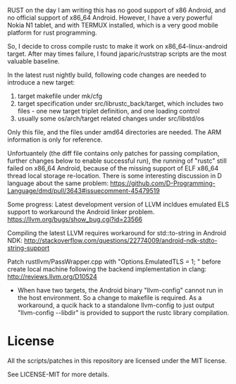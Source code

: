 RUST on the day I am writing this has no good support of x86 Android, and no official support of x86_64 Android.
However, I have a very powerful Nokia N1 tablet, and with TERMUX installed, which is a very good mobile platform for rust programming.

So, I decide to cross compile rustc to make it work on x86_64-linux-android target.
After may times failure, I found japaric/ruststrap scripts are the most valuable baseline.

In the latest rust nightly build, following code changes are needed to introduce a new target:
1) target makefile under mk/cfg
2) target specification under src/librustc_back/target, which includes two files - one new target triplet definition, and one loading control
3) usually some os/arch/target related changes under src/libstd/os

Only this file, and the files under amd64 directories are needed. 
The ARM information is only for reference.

Unfortuantely (the diff file contains only patches for passing compilation, further changes below to enable successful run), the running of "rustc" still failed on x86_64 Android, because of the missing support of ELF x86_64 thread local storage re-location.
There is some interesting discussion in D language about the same problem: https://github.com/D-Programming-Language/dmd/pull/3643#issuecomment-45479519

Some progress:
  Latest development version of LLVM incldues emulated ELS support to workaround the Android linker problem.
  https://llvm.org/bugs/show_bug.cgi?id=23566
  
  Compiling the latest LLVM requires workaround for std::to-string in Android NDK:
  http://stackoverflow.com/questions/22774009/android-ndk-stdto-string-support

Patch rustllvm/PassWrapper.cpp with "Options.EmulatedTLS = 1; " before create local machine following the backend implementation in clang:
http://reviews.llvm.org/D10524

* When have two targets, the Android binary "llvm-config" cannot run in the host environment. So a change to makefile is required. As a workaround, a qucik hack to a standalone llvm-config to just output "llvm-config --libdir" is provided to support the rustc library compilation.

# License

All the scripts/patches in this repository are licensed under the MIT license.

See LICENSE-MIT for more details.

[1.0.0]: https://www.dropbox.com/sh/qfbt03ys2qkhsxs/AAB-bhnmUMG8ihNPcrz5twRYa/1.0.0?dl=0
[1.1.0]: https://www.dropbox.com/sh/qfbt03ys2qkhsxs/AAAkav_PiigmCnwCU4CrMNjHa/1.1.0?dl=0
[1.2.0-beta]: https://www.dropbox.com/sh/qfbt03ys2qkhsxs/AAAmWy67Hx4znnHkG1TKzrOPa/1.2.0-beta?dl=0
[Nightlies]: https://www.dropbox.com/sh/qfbt03ys2qkhsxs/AACxFoD1OrxDXURzj5wX0IYUa?dl=0
